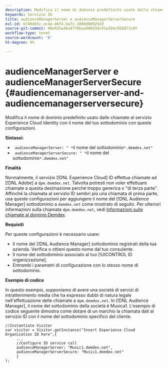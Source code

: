 ```yaml
---
description: Modifica il nome di dominio predefinito usato dalle chiamate al servizio Experience Cloud Identity con il nome del tuo sottodominio con queste configurazioni.
keywords: Servizio ID
title: audienceManagerServer e audienceManagerServerSecure
exl-id: b740eb5c-ac4e-46f4-ba7c-1080d8d9292d
source-git-commit: 06e935a4ba4776baa900d3dc91e294c92b873c0f
workflow-type: tm+mt
source-wordcount: '0'
ht-degree: 0%

---
```


# audienceManagerServer e audienceManagerServerSecure {#audiencemanagerserver-and-audiencemanagerserversecure}

Modifica il nome di dominio predefinito usato dalle chiamate al servizio Experience Cloud Identity con il nome del tuo sottodominio con queste configurazioni.

**Sintassi:**

* ` audienceManagerServer: " *`il nome del sottodominio`*.demdex.net"`
* ` audienceManagerServerSecure: " *`il nome del sottodominio`*.demdex.net"`

**Finalità**

Normalmente, il servizio [!DNL Experience Cloud] ID effettua chiamate ad [!DNL Adobe] a `dpm.demdex.net`. Talvolta potresti non voler effettuare chiamate a questa destinazione perché troppo generica o &quot;di terza parte&quot;. Affinché la chiamata al servizio ID sembri più una chiamata di prima parte, usa queste configurazioni per aggiungere il nome del [!DNL Audience Manager] sottodominio a `demdex.net` come mostrato di seguito. Per ulteriori informazioni sulla chiamata `dpm.demdex.net`, vedi [Informazioni sulle chiamate al dominio Demdex](https://docs.adobe.com/content/help/it-IT/audience-manager/user-guide/reference/demdex-calls.html).

**Requisiti**

Per queste configurazioni è necessario usare:

* Il nome del [!DNL Audience Manager] sottodominio registrati della tua azienda. Verifica o ottieni questo nome dal tuo consulente.
* Il nome del sottodominio associato al tuo [!UICONTROL ID organizzazione].
* *Entrambi* i parametri di configurazione con lo stesso nome di sottodominio.

**Esempio di codice**

In questo esempio, supponiamo di avere una società di servizi di intrattenimento media che ha espresso dubbi di natura legale nell&#39;effettuazione delle chiamate a `dpm.demdex.net`. In [!DNL Audience Manager], il nome del sottodominio della società è Musica1. L&#39;esempio di codice seguente dimostra come dotare di un marchio la chiamata dati al servizio ID con il nome del sottodominio specifico del cliente.

```
//Instantiate Visitor 
var visitor = Visitor.getInstance("Insert Experience Cloud Organization ID here",{ 
     ... 
     //Configure ID service call 
     audienceManagerServer: "Music1.demdex.net", 
     audienceManagerServerSecure: "Music1.demdex.net" 
     } 
);
```
